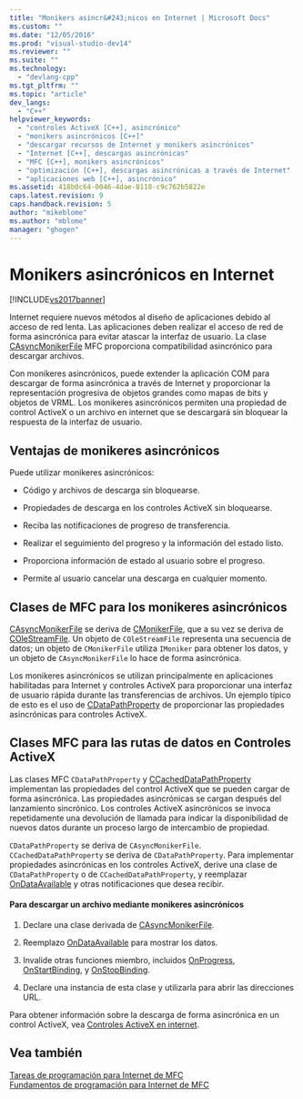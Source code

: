 ```yaml
---
title: "Monikers asincr&#243;nicos en Internet | Microsoft Docs"
ms.custom: ""
ms.date: "12/05/2016"
ms.prod: "visual-studio-dev14"
ms.reviewer: ""
ms.suite: ""
ms.technology: 
  - "devlang-cpp"
ms.tgt_pltfrm: ""
ms.topic: "article"
dev_langs: 
  - "C++"
helpviewer_keywords: 
  - "controles ActiveX [C++], asincrónico"
  - "monikers asincrónicos [C++]"
  - "descargar recursos de Internet y monikers asincrónicos"
  - "Internet [C++], descargas asincrónicas"
  - "MFC [C++], monikers asincrónicos"
  - "optimización [C++], descargas asincrónicas a través de Internet"
  - "aplicaciones web [C++], asincrónico"
ms.assetid: 418b0c64-0046-4dae-8118-c9c762b5822e
caps.latest.revision: 9
caps.handback.revision: 5
author: "mikeblome"
ms.author: "mblome"
manager: "ghogen"
---
```

# Monikers asincr&#243;nicos en Internet
[!INCLUDE[vs2017banner](../assembler/inline/includes/vs2017banner.md)]

Internet requiere nuevos métodos al diseño de aplicaciones debido al acceso de red lenta.  Las aplicaciones deben realizar el acceso de red de forma asincrónica para evitar atascar la interfaz de usuario.  La clase [CAsyncMonikerFile](../mfc/reference/casyncmonikerfile-class.md) MFC proporciona compatibilidad asincrónico para descargar archivos.  
  
 Con monikeres asincrónicos, puede extender la aplicación COM para descargar de forma asincrónica a través de Internet y proporcionar la representación progresiva de objetos grandes como mapas de bits y objetos de VRML.  Los monikeres asincrónicos permiten una propiedad de control ActiveX o un archivo en internet que se descargará sin bloquear la respuesta de la interfaz de usuario.  
  
## Ventajas de monikeres asincrónicos  
 Puede utilizar monikeres asincrónicos:  
  
-   Código y archivos de descarga sin bloquearse.  
  
-   Propiedades de descarga en los controles ActiveX sin bloquearse.  
  
-   Reciba las notificaciones de progreso de transferencia.  
  
-   Realizar el seguimiento del progreso y la información del estado listo.  
  
-   Proporciona información de estado al usuario sobre el progreso.  
  
-   Permite al usuario cancelar una descarga en cualquier momento.  
  
## Clases de MFC para los monikeres asincrónicos  
 [CAsyncMonikerFile](../mfc/reference/casyncmonikerfile-class.md) se deriva de [CMonikerFile](../mfc/reference/cmonikerfile-class.md), que a su vez se deriva de [COleStreamFile](../mfc/reference/colestreamfile-class.md).  Un objeto de `COleStreamFile` representa una secuencia de datos; un objeto de `CMonikerFile` utiliza `IMoniker` para obtener los datos, y un objeto de `CAsyncMonikerFile` lo hace de forma asincrónica.  
  
 Los monikeres asincrónicos se utilizan principalmente en aplicaciones habilitadas para Internet y controles ActiveX para proporcionar una interfaz de usuario rápida durante las transferencias de archivos.  Un ejemplo típico de esto es el uso de [CDataPathProperty](../mfc/reference/cdatapathproperty-class.md) de proporcionar las propiedades asincrónicas para controles ActiveX.  
  
## Clases MFC para las rutas de datos en Controles ActiveX  
 Las clases MFC `CDataPathProperty` y [CCachedDataPathProperty](../mfc/reference/ccacheddatapathproperty-class.md) implementan las propiedades del control ActiveX que se pueden cargar de forma asincrónica.  Las propiedades asincrónicas se cargan después del lanzamiento sincrónico.  Los controles ActiveX asincrónicos se invoca repetidamente una devolución de llamada para indicar la disponibilidad de nuevos datos durante un proceso largo de intercambio de propiedad.  
  
 `CDataPathProperty` se deriva de `CAsyncMonikerFile`.  `CCachedDataPathProperty` se deriva de `CDataPathProperty`.  Para implementar propiedades asincrónicas en los controles ActiveX, derive una clase de `CDataPathProperty` o de `CCachedDataPathProperty`, y reemplazar [OnDataAvailable](../Topic/CAsyncMonikerFile::OnDataAvailable.md) y otras notificaciones que desea recibir.  
  
#### Para descargar un archivo mediante monikeres asincrónicos  
  
1.  Declare una clase derivada de [CAsyncMonikerFile](../mfc/reference/casyncmonikerfile-class.md).  
  
2.  Reemplazo [OnDataAvailable](../Topic/CAsyncMonikerFile::OnDataAvailable.md) para mostrar los datos.  
  
3.  Invalide otras funciones miembro, incluidos [OnProgress](../Topic/CAsyncMonikerFile::OnProgress.md), [OnStartBinding](../Topic/CAsyncMonikerFile::OnStartBinding.md), y [OnStopBinding](../Topic/CAsyncMonikerFile::OnStopBinding.md).  
  
4.  Declare una instancia de esta clase y utilizarla para abrir las direcciones URL.  
  
 Para obtener información sobre la descarga de forma asincrónica en un control ActiveX, vea [Controles ActiveX en internet](../mfc/activex-controls-on-the-internet.md).  
  
## Vea también  
 [Tareas de programación para Internet de MFC](../mfc/mfc-internet-programming-tasks.md)   
 [Fundamentos de programación para Internet de MFC](../mfc/mfc-internet-programming-basics.md)